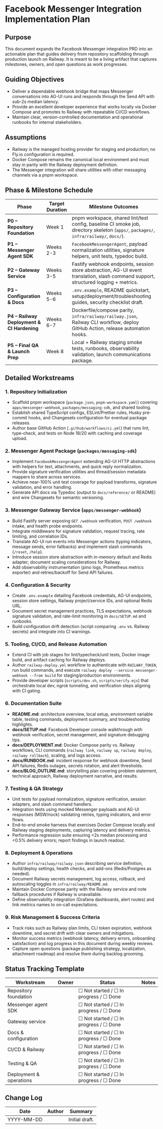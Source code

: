 # Facebook Messenger Integration Implementation Plan

## Purpose
This document expands the Facebook Messenger integration PRD into an actionable plan that guides delivery from repository scaffolding through production launch on Railway. It is meant to be a living artifact that captures milestones, owners, and open questions as work progresses.

## Guiding Objectives
- Deliver a dependable webhook bridge that maps Messenger conversations into AG-UI runs and responds through the Send API with sub-2s median latency.
- Provide an excellent developer experience that works locally via Docker Compose and promotes to Railway with repeatable CI/CD workflows.
- Maintain clear, version-controlled documentation and operational runbooks for internal stakeholders.

## Assumptions
- Railway is the managed hosting provider for staging and production; no Fly.io configuration is required.
- Docker Compose remains the canonical local environment and must stay in parity with the Railway deployment definition.
- The Messenger integration will share utilities with other messaging channels via a pnpm workspace.

## Phase & Milestone Schedule
| Phase | Target Duration | Milestone Outcomes |
| --- | --- | --- |
| **P0 – Repository Foundation** | Week 1 | pnpm workspace, shared lint/test config, baseline CI smoke job, directory skeleton (`apps/`, `packages/`, `infra/railway/`, `docs/`). |
| **P1 – Messenger Agent SDK** | Weeks 2-3 | `FacebookMessengerAgent`, payload normalization utilities, signature helpers, unit tests, typedoc build. |
| **P2 – Gateway Service** | Weeks 3-5 | Fastify webhook endpoints, session store abstraction, AG-UI event translation, slash command support, structured logging + metrics. |
| **P3 – Configuration & Docs** | Weeks 5-6 | `.env.example`, README quickstart, setup/deployment/troubleshooting guides, security checklist draft. |
| **P4 – Railway Deployment & CI Hardening** | Weeks 6-7 | Dockerfile/compose parity, `infra/railway/railway.json`, Railway CLI workflow, deploy GitHub Action, release automation hooks. |
| **P5 – Final QA & Launch Prep** | Week 8 | Local + Railway staging smoke tests, runbooks, observability validation, launch communications package. |

## Detailed Workstreams
### 1. Repository Initialization
- Scaffold pnpm workspace (`package.json`, `pnpm-workspace.yaml`) covering `apps/messenger-webhook`, `packages/messaging-sdk`, and shared tooling.
- Establish shared TypeScript configs, ESLint/Prettier rules, Husky pre-commit hooks, and Changesets configuration for eventual package releases.
- Author base GitHub Action (`.github/workflows/ci.yml`) that runs lint, type-check, and tests on Node 18/20 with caching and coverage upload.

### 2. Messenger Agent Package (`packages/messaging-sdk`)
- Implement `FacebookMessengerAgent` extending AG-UI HTTP abstractions with helpers for text, attachments, and quick reply normalization.
- Provide signature verification utilities and thread/session metadata mappers to share across services.
- Achieve near-100% unit test coverage for payload transforms, signature validation, and error handling.
- Generate API docs via Typedoc (output to `docs/reference/` or README) and wire Changesets for semantic versioning.

### 3. Messenger Gateway Service (`apps/messenger-webhook`)
- Build Fastify server exposing `GET /webhook` verification, `POST /webhook` intake, and health probe endpoints.
- Integrate middleware for signature validation, request tracing, rate limiting, and correlation IDs.
- Translate AG-UI run events into Messenger actions (typing indicators, message sends, error fallbacks) and implement slash commands (`/reset`, `/help`).
- Introduce session store abstraction with in-memory default and Redis adapter; document scaling considerations for Railway.
- Add observability instrumentation (pino logs, Prometheus metrics exporter) and retries/backoff for Send API failures.

### 4. Configuration & Security
- Create `.env.example` detailing Facebook credentials, AG-UI endpoints, session store settings, Railway project/service IDs, and optional Redis URL.
- Document secret management practices, TLS expectations, webhook signature validation, and rate-limit monitoring in `docs/SETUP.md` and runbooks.
- Build configuration drift detection (script comparing `.env` vs. Railway secrets) and integrate into CI warnings.

### 5. Tooling, CI/CD, and Release Automation
- Extend CI with job stages for lint/typecheck/unit tests, Docker image build, and artifact caching for Railway deploys.
- Author `railway-deploy.yml` workflow to authenticate with `RAILWAY_TOKEN`, run build commands, and execute `railway deploy --service messenger-webhook --from build` for staging/production environments.
- Provide developer scripts (`scripts/dev.sh`, `scripts/verify.mjs`) that orchestrate local dev, ngrok tunneling, and verification steps aligning with CI gating.

### 6. Documentation Suite
- **README.md**: architecture overview, local setup, environment variable table, testing commands, deployment summary, and troubleshooting highlights.
- **docs/SETUP.md**: Facebook Developer console walkthrough with webhook verification, secret management, and signature debugging tips.
- **docs/DEPLOYMENT.md**: Docker Compose parity vs. Railway workflows, CLI commands (`railway link`, `railway up`, `railway deploy`, `railway rollback`), scaling, and logs access.
- **docs/RUNBOOK.md**: incident response for webhook downtime, Send API failures, Redis outages, secrets rotation, and alert thresholds.
- **docs/BLOG_OUTLINE.md**: storytelling plan covering problem statement, technical approach, Railway deployment narrative, and results.

### 7. Testing & QA Strategy
- Unit tests for payload normalization, signature verification, session adapters, and slash command handlers.
- Integration tests using mocked Messenger payloads and AG-UI responses (MSW/nock) validating retries, typing indicators, and error flows.
- End-to-end smoke harness that exercises Docker Compose locally and Railway staging deployments, capturing latency and delivery metrics.
- Performance regression suite ensuring <2s median processing and <0.5% delivery errors; report findings in launch readout.

### 8. Deployment & Operations
- Author `infra/railway/railway.json` describing service definition, build/deploy settings, health checks, and add-ons (Redis/Postgres as needed).
- Document Railway secrets management, log access, rollback, and autoscaling toggles in `infra/railway/README.md`.
- Maintain Docker Compose parity with the Railway service and note fallback procedures if Railway is unavailable.
- Define observability integration (Grafana dashboards, alert routes) and link metrics names to on-call expectations.

### 9. Risk Management & Success Criteria
- Track risks such as Railway plan limits, CLI token expiration, webhook downtime, and secret drift with clear owners and mitigations.
- Monitor success metrics (webhook latency, delivery errors, onboarding satisfaction) and log progress in this document during weekly reviews.
- Capture open questions (package publishing strategy, localization, attachment roadmap) and resolve them during backlog grooming.

## Status Tracking Template
| Workstream | Owner | Status | Notes |
| --- | --- | --- | --- |
| Repository foundation |  | ☐ Not started / ☐ In progress / ☐ Done |  |
| Messenger agent SDK |  | ☐ Not started / ☐ In progress / ☐ Done |  |
| Gateway service |  | ☐ Not started / ☐ In progress / ☐ Done |  |
| Docs & configuration |  | ☐ Not started / ☐ In progress / ☐ Done |  |
| CI/CD & Railway |  | ☐ Not started / ☐ In progress / ☐ Done |  |
| Testing & QA |  | ☐ Not started / ☐ In progress / ☐ Done |  |
| Deployment & operations |  | ☐ Not started / ☐ In progress / ☐ Done |  |

## Change Log
| Date | Author | Summary |
| --- | --- | --- |
| YYYY-MM-DD |  | Initial draft. |

